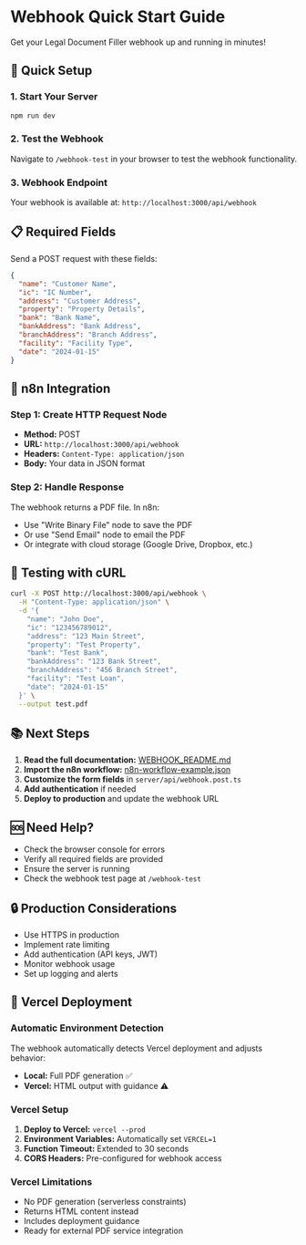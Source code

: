 # Webhook Quick Start Guide

Get your Legal Document Filler webhook up and running in minutes!

## 🚀 Quick Setup

### 1. Start Your Server
```bash
npm run dev
```

### 2. Test the Webhook
Navigate to `/webhook-test` in your browser to test the webhook functionality.

### 3. Webhook Endpoint
Your webhook is available at: `http://localhost:3000/api/webhook`

## 📋 Required Fields

Send a POST request with these fields:

```json
{
  "name": "Customer Name",
  "ic": "IC Number",
  "address": "Customer Address",
  "property": "Property Details",
  "bank": "Bank Name",
  "bankAddress": "Bank Address",
  "branchAddress": "Branch Address",
  "facility": "Facility Type",
  "date": "2024-01-15"
}
```

## 🔧 n8n Integration

### Step 1: Create HTTP Request Node
- **Method:** POST
- **URL:** `http://localhost:3000/api/webhook`
- **Headers:** `Content-Type: application/json`
- **Body:** Your data in JSON format

### Step 2: Handle Response
The webhook returns a PDF file. In n8n:
- Use "Write Binary File" node to save the PDF
- Or use "Send Email" node to email the PDF
- Or integrate with cloud storage (Google Drive, Dropbox, etc.)

## 🧪 Testing with cURL

```bash
curl -X POST http://localhost:3000/api/webhook \
  -H "Content-Type: application/json" \
  -d '{
    "name": "John Doe",
    "ic": "123456789012",
    "address": "123 Main Street",
    "property": "Test Property",
    "bank": "Test Bank",
    "bankAddress": "123 Bank Street",
    "branchAddress": "456 Branch Street",
    "facility": "Test Loan",
    "date": "2024-01-15"
  }' \
  --output test.pdf
```

## 📚 Next Steps

1. **Read the full documentation:** [WEBHOOK_README.md](./WEBHOOK_README.md)
2. **Import the n8n workflow:** [n8n-workflow-example.json](./n8n-workflow-example.json)
3. **Customize the form fields** in `server/api/webhook.post.ts`
4. **Add authentication** if needed
5. **Deploy to production** and update the webhook URL

## 🆘 Need Help?

- Check the browser console for errors
- Verify all required fields are provided
- Ensure the server is running
- Check the webhook test page at `/webhook-test`

## 🔒 Production Considerations

- Use HTTPS in production
- Implement rate limiting
- Add authentication (API keys, JWT)
- Monitor webhook usage
- Set up logging and alerts

## 🚀 Vercel Deployment

### Automatic Environment Detection
The webhook automatically detects Vercel deployment and adjusts behavior:

- **Local:** Full PDF generation ✅
- **Vercel:** HTML output with guidance ⚠️

### Vercel Setup
1. **Deploy to Vercel:** `vercel --prod`
2. **Environment Variables:** Automatically set `VERCEL=1`
3. **Function Timeout:** Extended to 30 seconds
4. **CORS Headers:** Pre-configured for webhook access

### Vercel Limitations
- No PDF generation (serverless constraints)
- Returns HTML content instead
- Includes deployment guidance
- Ready for external PDF service integration
